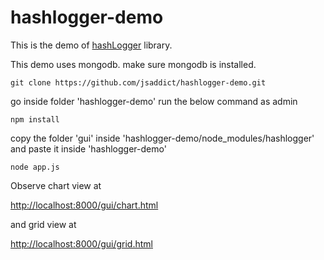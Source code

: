 # hashlogger-demo
This is the demo of [hashLogger](http://jsaddict.github.io/hashlogger-pages/) library.

This demo uses mongodb. make sure mongodb is installed.

`
git clone https://github.com/jsaddict/hashlogger-demo.git
`

go inside folder 'hashlogger-demo' run the below command as admin

`
npm install
`

copy the folder 'gui' inside 'hashlogger-demo/node_modules/hashlogger' and paste it inside 'hashlogger-demo'

`
node app.js
`

Observe chart view at

[http://localhost:8000/gui/chart.html](http://localhost:8000/gui/chart.html)


and grid view at

[http://localhost:8000/gui/grid.html](http://localhost:8000/gui/grid.html)
